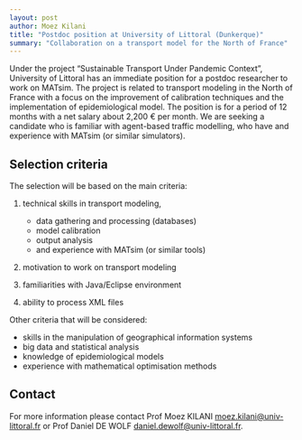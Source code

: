 ```yaml
---
layout: post
author: Moez Kilani
title: "Postdoc position at University of Littoral (Dunkerque)"
summary: "Collaboration on a transport model for the North of France"
---
```


Under the project “Sustainable Transport Under Pandemic Context”,
   University of Littoral has an immediate position for a postdoc researcher
   to work on MATsim. The project is related to transport modeling in the
   North of France with a focus on the improvement of calibration techniques
   and the implementation of epidemiological model.
   The position is for a period of 12 months with a net salary about 2,200
   € per month. We are seeking a candidate who is familiar with agent-based
   traffic modelling, who have and experience with MATsim (or similar
   simulators).

## Selection criteria

The selection will be based on the main criteria:

1. technical skills in transport modeling,
    * data gathering and processing (databases)
    * model calibration
    * output analysis
    * and experience with MATsim (or similar tools)

2. motivation to work on transport modeling          
3. familiarities with Java/Eclipse environment
4. ability to process XML files               

Other criteria that will be considered:
  * skills in the manipulation of geographical information systems
  * big data and statistical analysis
  * knowledge of epidemiological models
  * experience with mathematical optimisation methods

## Contact

For more information please contact Prof Moez KILANI
   <moez.kilani@univ-littoral.fr> or Prof Daniel DE WOLF
   <daniel.dewolf@univ-littoral.fr>.
